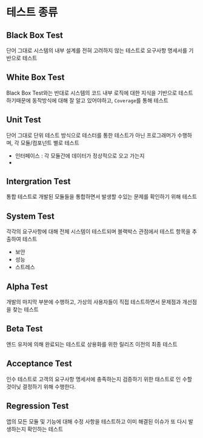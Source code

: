 # 테스트 종류

## Black Box Test

단어 그대로 시스템의 내부 설계를 전혀 고려하지 않는 테스트로 요구사항 명세서를 기반으로 테스트

## White Box Test

Black Box Test와는 반대로 시스템의 코드 내부 로직에 대한 지식을 기반으로 테스트 하기때문에 동작방식에 대해 잘 알고 있어야하고, `Coverage`를 통해 테스트

## Unit Test

단어 그대로 단위 테스트 방식으로 테스터를 통한 테스트가 아닌 프로그래머가 수행하며, 각 모듈/컴포넌트 별로 테스트

- 인터페이스 : 각 모듈간에 데이터가 정상적으로 오고 가는지
-

## Intergration Test

통합 테스트로 개발된 모듈들을 통합하면서 발생할 수있는 문제를 확인하기 위해 테스트

## System Test

각각의 요구사항에 대해 전체 시스템이 테스트되며 블랙박스 관점에서 테스트 항목을 추출하여 테스트

- 보안
- 성능
- 스트레스

## Alpha Test

개발의 마지막 부분에 수행하고, 가상의 사용자들이 직접 테스트하면서 문제점과 개선점을 찾는 테스트

## Beta Test

엔드 유저에 의해 완료되는 테스트로 상용화를 위한 릴리즈 이전의 최종 테스트

## Acceptance Test

인수 테스트로 고객의 요구사항 명세서에 충족하는지 검증하기 위한 태스트로 인 수할 것이닞 결정하기 위해 수행한다.

## Regression Test

앱의 모든 모듈 및 기능에 대해 수정 사항을 테스트하고 이미 해결된 이슈가 또 다시 발생하는지 확인하는 테스트
